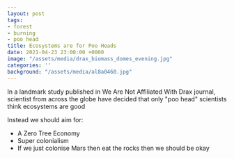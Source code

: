 ```yaml
---
layout: post
tags:
- forest
- burning
- poo head
title: Ecosystems are for Poo Heads
date: 2021-04-23 23:00:00 +0000
image: "/assets/media/drax_biomass_domes_evening.jpg"
categories: ''
background: "/assets/media/al8a0460.jpg"
---
```

In a landmark study published in We Are Not Affiliated With Drax journal, scientist from across the globe have decided that only "poo head" scientists think ecosystems are good

Instead we should aim for:

* A Zero Tree Economy
* Super colonialism
* If we just colonise Mars then eat the rocks then we should be okay
